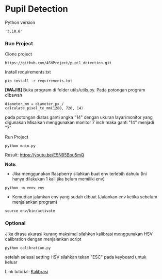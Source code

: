# Pupil Detection

Python version
```
'3.10.6'
```

### Run Project
Clone project
```
https://github.com/ASNProject/pupil_detection.git
```

Install requirements.txt
```
pip install -r requirements.txt
```

**[WAJIB]** Buka program di folder utils/utils.py. Pada potongan program dibawah

```
diameter_mm = diameter_px / 
calculate_pixel_to_mm(1280, 720, 14)

```
pada potongan diatas ganti angka "14" dengan ukuran layar/monitor yang digunakan Misalkan menggunakan monitor 7 inch maka ganti "14" menjadi "7"

Run Project 
```
python main.py
```

Result: https://youtu.be/E5N95Bou5mQ

**Note:**
- Jika menggunakan Raspberry silahkan buat env terlebih dahulu (Ini hanya dilakukan 1 kali jika belum memiliki env)
```
python -m venv env
```
- Kemudian jalankan env yang sudah dibuat (Jalankan env ketika sebelum menjalankan program)
```
source env/bin/activate
```


### Optional
Jika dirasa akurasi kurang maksimal silahkan kalibrasi menggunakan HSV calibration dengan  menjalankan script
```
python calibration.py
```

setelah selesai setting HSV silahkan tekan "ESC" pada keyboard untuk keluar

Link tutorial: [Kalibrasi](https://youtu.be/I8AkaV3S8_k)